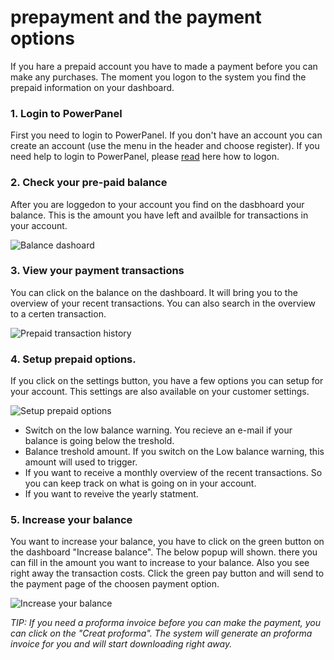 ﻿# prepayment and the payment options
If you hare a prepaid account you have to made a payment before you can make any purchases. The moment you logon to the system you find the prepaid information on your dashboard.

### 1. Login to PowerPanel
First you need to login to PowerPanel. If you don't have an account you can create an account (use the menu in the header and choose register).
If you need help to login to PowerPanel, please [read](how-to-logon-or-request-password) here how to logon.

### 2. Check your pre-paid balance
After you are loggedon to your account you find on the dasbhoard your balance. This is the amount you have left and availble for transactions in your account.

![Balance dashoard](/supportpages/images/prepaid_customer_view.png)

### 3. View your payment transactions
You can click on the balance on the dashboard. It will bring you to the overview of your recent transactions. You can also search in the overview to a certen transaction.

![Prepaid transaction history](/supportpages/images/prepaid_transactions_grid.png)

### 4. Setup prepaid options.
If you click on the settings button, you have a few options you can setup for your account. This settings are also available on your customer settings.

![Setup prepaid options](/supportpages/images/prepaid_customer_settings.png)

- Switch on the low balance warning. You recieve an e-mail if your balance is going below the treshold.
- Balance treshold amount. If you switch on the Low balance warning, this amount will used to trigger.
- If you want to receive a monthly overview of the recent transactions. So you can keep track on what is going on in your account.
- If you want to reveive the yearly statment.

### 5. Increase your balance
You want to increase your balance, you have to click on the green button on the dashboard "Increase balance". The below popup will shown.
there you can fill in the amount you want to increase to your balance. Also you see right away the transaction costs.
Click the green pay button and will send to the payment page of the choosen payment option.

![Increase your balance](/supportpages/images/Increase_balance.png)

*TIP: If you need a proforma invoice before you can make the payment, you can click on the "Creat proforma". The system will generate an proforma invoice for you and will start downloading right away.*
